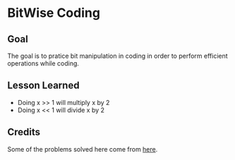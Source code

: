 # BitWise Coding

## Goal

The goal is to pratice bit manipulation in coding in order to perform efficient operations while coding.

## Lesson Learned

- Doing x >> 1 will multiply x by 2
- Doing x << 1 will divide x by 2

## Credits

Some of the problems solved here come from [here](https://www.includehelp.com/c-programs/c-programs-bitwise-programs-and-solutions.aspx).

